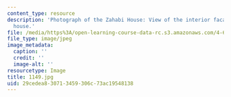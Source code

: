```yaml
---
content_type: resource
description: 'Photograph of the Zahabi House: View of the interior facades of the
  house.'
file: /media/https%3A/open-learning-course-data-rc.s3.amazonaws.com/4-615-the-architecture-of-cairo-spring-2002/29cedea830713459306c73ac19548138_1149.jpg
file_type: image/jpeg
image_metadata:
  caption: ''
  credit: ''
  image-alt: ''
resourcetype: Image
title: 1149.jpg
uid: 29cedea8-3071-3459-306c-73ac19548138
---
```

